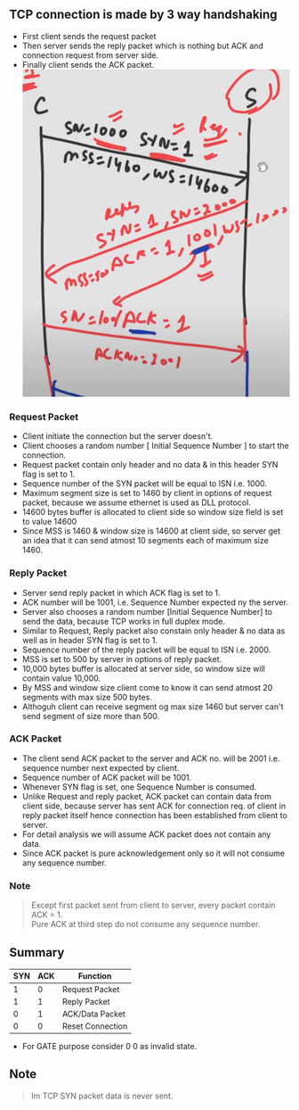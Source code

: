 ## TCP connection is made by 3 way handshaking
- First client sends the request packet
- Then server sends the reply packet which is nothing but ACK and connection request from server side.
- Finally client sends the ACK packet.  
![Alt text](image-2.png)
### Request Packet
- Client initiate the connection but the server doesn't.
- Client chooses a random number [ Initial Sequence Number ] to start the connection.
- Request packet contain only header and no data & in this header SYN flag is set to 1.
- Sequence number of the SYN packet will be equal to ISN i.e. 1000.
- Maximum segment size is set to 1460 by client in options of request packet, because we assume ethernet is used as DLL protocol.
- 14600 bytes buffer is allocated to client side so window size field is set to value 14600
- Since MSS is 1460 & window size is 14600 at client side, so server get an idea that it can send atmost 10 segments each of maximum size 1460.
### Reply Packet
- Server send reply packet in which ACK flag is set to 1.
- ACK number will be 1001, i.e. Sequence Number expected ny the server.
- Server also chooses a random number [Initial Sequence Number] to send the data, because TCP works in full duplex mode.
- Similar to Request, Reply packet also constain only header & no data as well as in header SYN flag is set to 1.
- Sequence number of the reply packet will be equal to ISN i.e. 2000.
- MSS is set to 500 by server in options of reply packet.
- 10,000 bytes buffer is allocated at server side, so window size will contain value 10,000.
- By MSS and window size client come to know it can send atmost 20 segments with max size 500 bytes.
- Althoguh client can receive segment og max size 1460 but server can't send segment of size more than 500.
### ACK Packet
- The client send ACK packet to the server and ACK no. will be 2001 i.e. sequence number next expected by client.
- Sequence number of ACK packet will be 1001.
- Whenever SYN flag is set, one Sequence Number is consumed.
- Unlike Request and reply packet, ACK packet can contain data from client side, because server has sent ACK for connection req. of client in reply packet itself hence connection has been established from client to server.
- For detail analysis we will assume ACK packet does not contain any data.
- Since ACK packet is pure acknowledgement only so it will not consume any sequence number.

### Note
> Except first packet sent from client to server, every packet contain ACK = 1.  
> Pure ACK at third step do not consume any sequence number.

## Summary
| SYN | ACK | Function |
| --- | --- | -------- |
|  1  |  0  | Request Packet |
|  1  |  1  | Reply Packet |
|  0  |  1  | ACK/Data Packet |
|  0  |  0  | Reset Connection |
- For GATE purpose consider 0 0 as invalid state.

## Note 
> Im TCP SYN packet data is never sent.